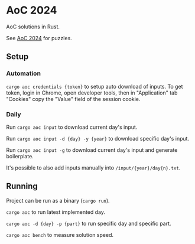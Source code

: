 # AoC 2024

AoC solutions in Rust. 

See [AoC 2024](https://adventofcode.com/2024/) for puzzles.

## Setup

### Automation 

`cargo aoc credentials {token}` to setup auto download of inputs. To get token, login in Chrome, open developer tools,
then in "Application" tab "Cookies" copy the "Value" field of the session cookie.

### Daily

Run `cargo aoc input` to download current day's input.

Run `cargo aoc input -d {day} -y {year}` to download specific day's input.

Run `cargo aoc input -g` to download current day's input and generate boilerplate.

It's possible to also add inputs manually into `/input/{year}/day{n}.txt`.

## Running

Project can be run as a binary (`cargo run`).

`cargo aoc` to run latest implemented day.

`cargo aoc -d {day} -p {part}` to run specific day and specific part.

`cargo aoc bench` to measure solution speed.
